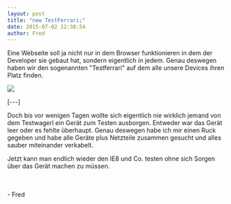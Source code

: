 ```yaml
---
layout: post
title: "new TestFerrari;"
date: 2015-07-02 12:38:54
author: Fred
---
```

Eine Webseite soll ja nicht nur in dem Browser funktionieren in dem der Developer sie gebaut hat, sondern eigentlich in jedem. Genau deswegen haben wir den sogenannten "Testferrari" auf dem alle unsere Devices ihren Platz finden. 

<img src="//kcdn.at/dev-blog/images/test-ferrari/11419267_1619928391617642_1249113231_n.jpg">

[---]
 
Doch bis vor wenigen Tagen wollte sich eigentlich nie wirklich jemand von dem Testwagerl ein Gerät zum Testen ausborgen. Entweder war das Gerät leer oder es fehlte überhaupt. Genau deswegen habe ich mir einen Ruck gegeben und habe alle Geräte plus Netzteile zusammen gesucht und alles sauber miteinander verkabelt.

Jetzt kann man endlich wieder den IE8 und Co. testen ohne sich Sorgen über das Gerät machen zu müssen.

<div>
<br /><br />
- Fred
</div>